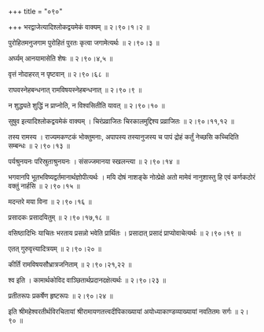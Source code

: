 +++
title = "०९०"

+++
भरद्वाजेत्यादिश्लोकद्वयमेकं वाक्यम्  ॥  २।९०।१।२  ॥   

  

पुरोहितमनुजगाम पुरोहितं पुरतः कृत्वा जगामेत्यर्थः  ॥  २।९०।३  ॥   

  

अर्घ्यम् आनयामासेति शेषः  ॥  २।९०।४,५  ॥   

  

वृत्तं नोदाहरत् न पृष्टवान्  ॥  २।९०।६८  ॥   

  

राघवस्नेहबन्धनात् रामविषयस्नेहबन्धनात्  ॥  २।९०।९  ॥   

  

न शुद्ध्यते शुद्धिं न प्राप्नोति, न विश्वसितीति यावत्  ॥  २।९०।१०  ॥   

  

सुषुव इत्यादिश्लोकद्वयमेकं वाक्यम् । चिरंप्रव्राजितः चिरकालमुद्दिश्य प्रव्राजितः  ॥  २।९०।११,१२  ॥   

  

तस्य रामस्य । राज्यमकण्टकं भोक्तुमनाः, अपापस्य तस्यानुजस्य च पापं द्रोहं कर्तुं नेच्छसि कच्चिदिति सम्बन्धः  ॥  २।९०।१३  ॥   

  

पर्यश्रुनयनः परिस्रुताश्रुनयनः । संसज्जमानया स्खलन्त्या  ॥  २।९०।१४  ॥   

  

भगवानपि भूतभविष्यद्वर्तमानार्थज्ञोपीत्यर्थः । मयि दोषं नाशङ्के नोत्प्रेक्षे अतो मामेवं नानुशास्तु हि एवं कर्णकठोरं वक्तुं नार्हसि  ॥  २।९०।१५  ॥   

  

मदन्तरे मया विना  ॥  २।९०।१६  ॥   

  

प्रसादकः प्रसादयितुम्  ॥  २।९०।१७,१८  ॥   

  

वसिष्ठादिभिः याचितः भरताय प्रसन्नो भवेति प्रार्थितः । प्रसादात् प्रसादं प्राप्योवाचेत्यर्थः  ॥  २।९०।१९  ॥   

  

एतत् गुरुवृत्त्यादित्रयम्  ॥  २।९०।२०  ॥   

  

कीर्तिं रामविषयसौभ्रात्रजनिताम्  ॥  २।९०।२१,२२  ॥   

  

श्व इति । कामार्थकोविद वाञ्छितार्थप्रदानदक्षेत्यर्थः  ॥  २।९०।२३  ॥   

  

प्रतीतरूपः प्रकर्षेण हृष्टरूपः  ॥  २।९०।२४  ॥   

  

इति श्रीमहेश्वरतीर्थविरचितायां श्रीरामायणतत्त्वदीपिकाख्यायां अयोध्याकाण्डव्याख्यायां नवतितमः सर्गः  ॥  २।९०  ॥   

  

  

